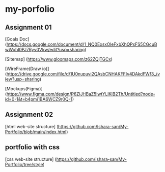 # my-porfolio

## Assignment 01
[Goals Doc] (https://docs.google.com/document/d/1_NQ0ExsxOIeFxbXhQPxFS5CGcuBwWohI0PJ7Ryv0Vkw/edit?usp=sharing)

[Sitemap] (https://www.gloomaps.com/z62ZQjTGCx)

[WireFrame(Draw io)] (https://drive.google.com/file/d/1U0nupuvi2QAsbCNHAKFFIv4DAkdFWf3_/view?usp=sharing)

[Mockups(Figma)] (https://www.figma.com/design/P6ZIJHBaZ5lwtYLlKlB2Th/Untitled?node-id=0-1&t=b4pmi1BA6WCZ9r0Q-1)

## Assignment 02
[html web-site structure] (https://github.com/Ishara-san/My-Portfolio/blob/main/index.html)

## portfolio with css
[css web-site structure] (https://github.com/Ishara-san/My-Portfolio/tree/style)

